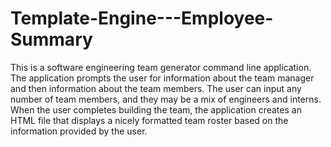 # Template-Engine---Employee-Summary

This is a software engineering team generator command line application.
The application prompts the user for information about the team manager and then information about the team members.
The user can input any number of team members, and they may be a mix of engineers and interns. When the user completes building the team, the application creates an HTML file that displays a nicely formatted team roster based on the information provided by the user. 
